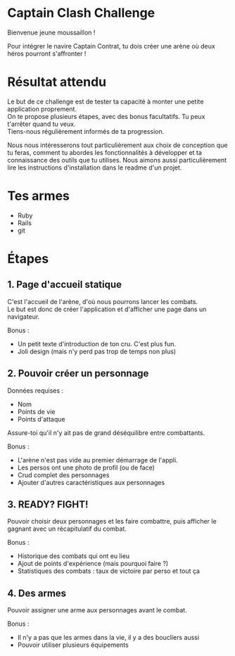 # Captain Clash Challenge

Bienvenue jeune moussaillon !

Pour intégrer le navire Captain Contrat, tu dois créer une arène où deux héros pourront s'affronter !

# Résultat attendu

Le but de ce challenge est de tester ta capacité à monter une petite application proprement.  
On te propose plusieurs étapes, avec des bonus facultatifs. Tu peux t'arrêter quand tu veux.  
Tiens-nous régulièrement informés de ta progression.

Nous nous intéresserons tout particulièrement aux choix de conception que tu feras, comment tu abordes les fonctionnalités à développer et ta connaissance des outils que tu utilises. Nous aimons aussi particulièrement lire les instructions d'installation dans le readme d'un projet.

# Tes armes

- Ruby
- Rails
- git

# Étapes

## 1. Page d'accueil statique

C'est l'accueil de l'arène, d'où nous pourrons lancer les combats.  
Le but est donc de créer l'application et d'afficher une page dans un navigateur.

Bonus :
- Un petit texte d'introduction de ton cru. C'est plus fun.
- Joli design (mais n'y perd pas trop de temps non plus)

## 2. Pouvoir créer un personnage

Données requises :

- Nom
- Points de vie
- Points d'attaque

Assure-toi qu'il n'y ait pas de grand déséquilibre entre combattants.  

Bonus :

- L'arène n'est pas vide au premier démarrage de l'appli.
- Les persos ont une photo de profil (ou de face)
- Crud complet des personnages
- Ajouter d'autres caractéristiques aux personnages

## 3. READY? FIGHT!

Pouvoir choisir deux personnages et les faire combattre, puis afficher le gagnant avec un récapitulatif du combat.

Bonus :

- Historique des combats qui ont eu lieu
- Ajout de points d'expérience (mais pourquoi faire ?)
- Statistiques des combats : taux de victoire par perso et tout ça

## 4. Des armes

Pouvoir assigner une arme aux personnages avant le combat.

Bonus :

- Il n'y a pas que les armes dans la vie, il y a des boucliers aussi
- Pouvoir utiliser plusieurs équipements
